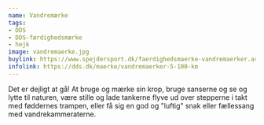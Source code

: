 ```yaml
---
name: Vandremærke
tags:
- DDS
- DDS-færdighedsmærke
- hejk
image: vandremaerke.jpg
buylink: https://www.spejdersport.dk/faerdighedsmaerke-vandremaerker.aspx
infolink: https://dds.dk/maerke/vandremaerker-5-100-km
---
```

Det er dejligt at gå! At bruge og mærke sin krop, bruge sanserne og se og lytte til naturen, være stille og lade tankerne flyve ud over stepperne i takt med føddernes trampen, eller få sig en god og "luftig" snak eller fællessang med vandrekammeraterne.
